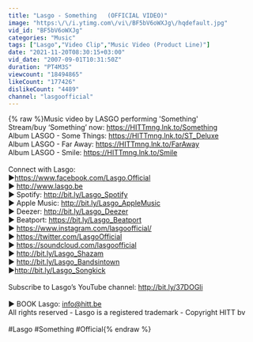 ```yaml
---
title: "Lasgo - Something   (OFFICIAL VIDEO)"
image: "https:\/\/i.ytimg.com\/vi\/BF5bV6oWXJg\/hqdefault.jpg"
vid_id: "BF5bV6oWXJg"
categories: "Music"
tags: ["Lasgo","Video Clip","Music Video (Product Line)"]
date: "2021-11-20T08:30:15+03:00"
vid_date: "2007-09-01T10:31:50Z"
duration: "PT4M3S"
viewcount: "18494865"
likeCount: "177426"
dislikeCount: "4489"
channel: "lasgoofficial"
---
```

{% raw %}Music video by LASGO performing 'Something'<br />Stream/buy ‘Something’ now: <a rel="nofollow" target="blank" href="https://HITTmng.lnk.to/Something">https://HITTmng.lnk.to/Something</a><br />Album LASGO - Some Things: <a rel="nofollow" target="blank" href="https://HITTmng.lnk.to/ST_Deluxe">https://HITTmng.lnk.to/ST_Deluxe</a><br />Album LASGO - Far Away: <a rel="nofollow" target="blank" href="https://HITTmng.lnk.to/FarAway">https://HITTmng.lnk.to/FarAway</a><br />Album LASGO - Smile: <a rel="nofollow" target="blank" href="https://HITTmng.lnk.to/Smile">https://HITTmng.lnk.to/Smile</a><br /><br />Connect with Lasgo:<br />▶<a rel="nofollow" target="blank" href="https://www.facebook.com/Lasgo.Official">https://www.facebook.com/Lasgo.Official</a><br />▶ <a rel="nofollow" target="blank" href="http://www.lasgo.be">http://www.lasgo.be</a><br />▶ Spotify: <a rel="nofollow" target="blank" href="http://bit.ly/Lasgo_Spotify">http://bit.ly/Lasgo_Spotify</a><br />▶ Apple Music: <a rel="nofollow" target="blank" href="http://bit.ly/Lasgo_AppleMusic">http://bit.ly/Lasgo_AppleMusic</a><br />▶ Deezer: <a rel="nofollow" target="blank" href="http://bit.ly/Lasgo_Deezer">http://bit.ly/Lasgo_Deezer</a><br />▶ Beatport: <a rel="nofollow" target="blank" href="https://bit.ly/Lasgo_Beatport">https://bit.ly/Lasgo_Beatport</a><br />▶ <a rel="nofollow" target="blank" href="https://www.instagram.com/lasgoofficial/">https://www.instagram.com/lasgoofficial/</a><br />▶ <a rel="nofollow" target="blank" href="https://twitter.com/LasgoOfficial">https://twitter.com/LasgoOfficial</a><br />▶ <a rel="nofollow" target="blank" href="https://soundcloud.com/lasgoofficial">https://soundcloud.com/lasgoofficial</a><br />▶ <a rel="nofollow" target="blank" href="http://bit.ly/Lasgo_Shazam">http://bit.ly/Lasgo_Shazam</a><br />▶ <a rel="nofollow" target="blank" href="http://bit.ly/Lasgo_Bandsintown">http://bit.ly/Lasgo_Bandsintown</a><br />▶<a rel="nofollow" target="blank" href="http://bit.ly/Lasgo_Songkick">http://bit.ly/Lasgo_Songkick</a><br /><br />Subscribe to Lasgo’s YouTube channel: <a rel="nofollow" target="blank" href="http://bit.ly/37DOGli">http://bit.ly/37DOGli</a><br /><br />▶ BOOK Lasgo: info@hitt.be<br />All rights reserved - Lasgo is a registered trademark - Copyright HITT bv<br /><br />#Lasgo #Something #Official{% endraw %}
